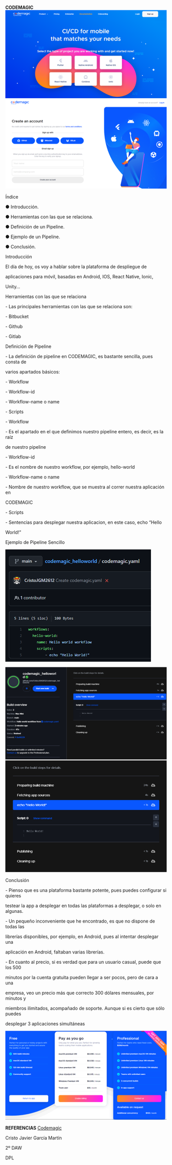 ﻿

**CODEMAGIC**
![alt text](https://github.com/CristoJGM2612/git/blob/main/codemagic/images_codemagic/Captura-2.PNG?raw=true)
![alt text](https://github.com/CristoJGM2612/git/blob/main/codemagic/images_codemagic/Captura-3.PNG?raw=true)



Índice

● Introducción.

● Herramientas con las que se relaciona.

● Definición de un Pipeline.

● Ejemplo de un Pipeline.

● Conclusión.






Introducción

El día de hoy, os voy a hablar sobre la plataforma de despliegue de

aplicaciones para móvil, basadas en Android, IOS, React Native, Ionic,

Unity…






Herramientas con las que se relaciona

\- Las principales herramientas con las que se relaciona son:

\- Bitbucket

\- Github

\- Gitlab







Definición de Pipeline

\- La definición de pipeline en CODEMAGIC, es bastante sencilla, pues consta de

varios apartados básicos:

\- Workflow

\- Workflow-id

\- Workflow-name o name

\- Scripts

\- Workflow

\- Es el apartado en el que definimos nuestro pipeline entero, es decir, es la raíz

de nuestro pipeline

\- Workflow-id

\- Es el nombre de nuestro workflow, por ejemplo, hello-world

\- Workflow-name o name

\- Nombre de nuestro workflow, que se muestra al correr nuestra aplicación en

CODEMAGIC

\- Scripts

\- Sentencias para desplegar nuestra aplicacion, en este caso, echo “Hello

World!”






Ejemplo de Pipeline Sencillo

![alt text](https://github.com/CristoJGM2612/git/blob/main/codemagic/images_codemagic/Captura-1.PNG?raw=true)

![alt text](https://github.com/CristoJGM2612/git/blob/main/codemagic/images_codemagic/Captura-6.PNG?raw=true)
![alt text](https://github.com/CristoJGM2612/git/blob/main/codemagic/images_codemagic/Captura.PNG?raw=true)


Conclusión

\- Pienso que es una plataforma bastante potente, pues puedes configurar si quieres

testear la app a desplegar en todas las plataformas a desplegar, o solo en algunas.

\- Un pequeño inconveniente que he encontrado, es que no dispone de todas las

librerías disponibles, por ejemplo, en Android, pues al intentar desplegar una

aplicación en Android, faltaban varias librerías.

\- En cuanto al precio, si es verdad que para un usuario casual, puede que los 500

minutos por la cuenta gratuita pueden llegar a ser pocos, pero de cara a una

empresa, veo un precio más que correcto 300 dólares mensuales, por minutos y

miembros ilimitados, acompañado de soporte. Aunque si es cierto que sólo puedes

desplegar 3 aplicaciones simultáneas

![alt text](https://github.com/CristoJGM2612/git/blob/main/codemagic/images_codemagic/Captura-7.PNG?raw=true)



**REFERENCIAS**
[Codemagic](https://docs.codemagic.io)


Cristo Javier García Martín

2º DAW

DPL

